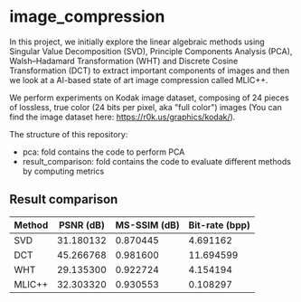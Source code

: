 # image_compression

In this project, we initially explore the linear algebraic methods using Singular Value Decomposition (SVD), Principle Components Analysis (PCA), Walsh–Hadamard Transformation (WHT) and Discrete Cosine Transformation (DCT) to extract important components of images and then we look at a AI-based state of art image compression called MLIC++.

We perform experiments on Kodak image dataset, composing of 24 pieces of lossless, true color (24 bits per pixel, aka "full color") images (You can find the image dataset here: https://r0k.us/graphics/kodak/).

The structure of this repository:
- pca: fold contains the code to perform PCA
- result_comparison: fold contains the code to evaluate different methods by computing metrics

## Result comparison
| Method | PSNR (dB) | MS-SSIM (dB) | Bit-rate (bpp) |
|--------|-----------|--------------|----------------|
| SVD    | 31.180132 | 0.870445     | 4.691162       |
| DCT    | 45.266768 | 0.981600     | 11.694599      |
| WHT    | 29.135300 | 0.922724     | 4.154194       |
| MLIC++ | 32.303320 | 0.930553     | 0.108297       |
